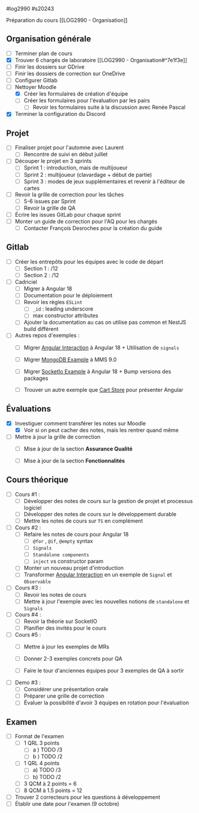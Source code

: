 #log2990 #s20243

Préparation du cours [[LOG2990 - Organisation]]

## Organisation générale

- [ ] Terminer plan de cours
- [x] Trouver 6 chargés de laboratoire [[LOG2990 - Organisation#^7e1f3e]]
- [ ] Finir les dossiers sur GDrive
- [ ] Finir les dossiers de correction sur OneDrive
- [ ] Configurer Gitlab
- [ ] Nettoyer Moodle
	- [x] Créer les formulaires de création d'équipe
	- [ ] Créer les formulaires pour l'évaluation par les pairs
		- [ ] Revoir les formulaires suite à la discussion avec Renée Pascal
- [x] Terminer la configuration du Discord
## Projet

- [ ] Finaliser projet pour l'automne avec Laurent
	- [ ] Rencontre de suivi en début juillet
- [ ] Découper le projet en 3 sprints
	- [ ] Sprint 1 : introduction, mais de multijoueur
	- [ ] Sprint 2 : multijoueur (clavardage + début de partie)
	- [ ] Sprint 3 : modes de jeux supplémentaires et revenir à l'éditeur de cartes
- [ ] Revoir la grille de correction pour les tâches
	- [ ] 5-6 issues par Sprint
	- [ ] Revoir la grille de QA
- [ ] Écrire les issues GitLab pour chaque sprint
- [ ] Monter un guide de correction pour l'AQ pour les chargés
	- [ ] Contacter François Desroches pour la création du guide

## Gitlab

- [ ] Créer les entrepôts pour les équipes avec le code de départ
	- [ ] Section 1 : /12
	- [ ] Section 2 : /12
- [ ] Cadriciel
	- [ ] Migrer à Angular 18
	- [ ] Documentation pour le déploiement
	- [ ] Revoir les règles `ESLint`
		- [ ] `_id` : leading underscore
		- [ ] max constructor attributes
	- [ ] Ajouter la documentation au cas on utilise pas common et NestJS build différent
- [ ] Autres repos d'exemples : 
	- [ ] Migrer [Angular Interaction](https://gitlab.com/nikolayradoev/angular-interaction-example/)  à Angular 18 + Utilisation de `signals`
	- [ ] Migrer [MongoDB Example](https://gitlab.com/nikolayradoev/mongodb-example) à MMS 9.0
	- [ ] Migrer [SocketIo Example](https://gitlab.com/nikolayradoev/socket-io-exemple) à Angular 18 + Bump versions des packages
	- [ ] Trouver un autre exemple que [Cart Store](https://gitlab.com/nikolayradoev/cartstore-example) pour présenter Angular


## Évaluations

- [x] Investiguer comment transférer les notes sur Moodle
	- [x] Voir si on peut cacher des notes, mais les rentrer quand même
- [ ] Mettre à jour la grille de correction
	- [ ] Mise à jour de la section **Assurance Qualité**
	- [ ] Mise à jour de la section **Fonctionnalités**


## Cours théorique

- [ ] Cours #1 : 
	- [ ] Développer des notes de cours sur la gestion de projet et processus logiciel
	- [ ] Développer des notes de cours sur le développement durable
	- [ ] Mettre les notes de cours sur `TS` en complément
- [ ] Cours #2 :
	- [ ] Refaire les notes de cours pour Angular 18
		- [ ] `@for` , `@if`, `@empty` syntax
		- [ ] `Signals`
		- [ ] `Standalone components`
		- [ ] `inject` vs constructor param
	- [ ] Monter un nouveau projet d'introduction
	- [ ] Transformer [Angular Interaction](https://gitlab.com/nikolayradoev/angular-interaction-example/) en un exemple de `Signal` et `Observable`
- [ ] Cours #3 :
	- [ ] Revoir les notes de cours
	- [ ] Mettre à jour l'exemple avec les nouvelles notions de `standalone` et `Signals`
- [ ] Cours #4 :
	- [ ] Revoir la théorie sur SocketIO
	- [ ] Planifier des invités pour le cours
- [ ] Cours #5 :
	- [ ] Mettre à jour les exemples de MRs
	- [ ] Donner 2-3 exemples concrets pour QA
	- [ ] Faire le tour d'anciennes équipes pour 3 exemples de QA à sortir


- [ ] Demo #3 :
	- [ ] Considérer une présentation orale
	- [ ] Préparer une grille de correction
	- [ ] Évaluer la possibilité d'avoir 3 équipes en rotation pour l'évaluation

## Examen

- [ ] Format de l'examen
	- [ ] 1 QRL 3 points
		- [ ] a ) TODO /3
		- [ ] b ) TODO /2
	- [ ] 1 QRL 4 points
		- [ ] a) TODO /3
		- [ ] b) TODO /2
	- [ ] 3 QCM à 2 points = 6
	- [ ] 8 QCM à 1.5 points = 12
- [ ] Trouver 2 correcteurs pour les questions à développement
- [ ] Établir une date pour l'examen (9 octobre)
